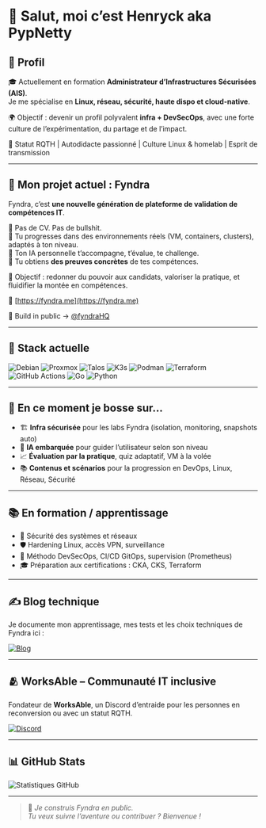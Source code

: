 # 👋 Salut, moi c’est Henryck aka **PypNetty**

## 🧠 Profil

🎓 Actuellement en formation **Administrateur d’Infrastructures Sécurisées (AIS)**.  
Je me spécialise en **Linux, réseau, sécurité, haute dispo et cloud-native**.

🌍 Objectif : devenir un profil polyvalent **infra + DevSecOps**, avec une forte culture de l’expérimentation, du partage et de l’impact.

🧠 Statut RQTH | Autodidacte passionné | Culture Linux & homelab | Esprit de transmission

---

## 🚀 Mon projet actuel : **Fyndra**

Fyndra, c’est **une nouvelle génération de plateforme de validation de compétences IT**.

🔹 Pas de CV. Pas de bullshit.  
🔹 Tu progresses dans des environnements réels (VM, containers, clusters), adaptés à ton niveau.  
🔹 Ton IA personnelle t’accompagne, t’évalue, te challenge.  
🔹 Tu obtiens **des preuves concrètes** de tes compétences.

📌 Objectif : redonner du pouvoir aux candidats, valoriser la pratique, et fluidifier la montée en compétences.

🔗 [https://fyndra.me](https://fyndra.me)

📢 Build in public → [@fyndraHQ](https://twitter.com/useFyndra)

---

## 🧰 Stack actuelle

![Debian](https://img.shields.io/badge/Linux-Debian-informational?style=flat&logo=linux&logoColor=white)
![Proxmox](https://img.shields.io/badge/Proxmox-333333?style=flat&logo=proxmox&logoColor=white)
![Talos](https://img.shields.io/badge/Talos-007ACC?style=flat&logo=kubernetes&logoColor=white)
![K3s](https://img.shields.io/badge/K3s-F89820?style=flat&logo=k3s&logoColor=white)
![Podman](https://img.shields.io/badge/Podman-892CA0?style=flat&logo=podman&logoColor=white)
![Terraform](https://img.shields.io/badge/Terraform-7B42BC?style=flat&logo=terraform&logoColor=white)
![GitHub Actions](https://img.shields.io/badge/GitHub_Actions-2088FF?style=flat&logo=githubactions&logoColor=white)
![Go](https://img.shields.io/badge/Go-00ADD8?style=flat&logo=go&logoColor=white)
![Python](https://img.shields.io/badge/Python-3776AB?style=flat&logo=python&logoColor=white)

---

## 🔧 En ce moment je bosse sur...

- 🏗️ **Infra sécurisée** pour les labs Fyndra (isolation, monitoring, snapshots auto)
- 🤖 **IA embarquée** pour guider l’utilisateur selon son niveau
- 📈 **Évaluation par la pratique**, quiz adaptatif, VM à la volée
- 📚 **Contenus et scénarios** pour la progression en DevOps, Linux, Réseau, Sécurité

---

## 📚 En formation / apprentissage

- 🔐 Sécurité des systèmes et réseaux
- 🛡️ Hardening Linux, accès VPN, surveillance
- 🧠 Méthodo DevSecOps, CI/CD GitOps, supervision (Prometheus)
- 🎓 Préparation aux certifications : CKA, CKS, Terraform

---

## ✍️ Blog technique

Je documente mon apprentissage, mes tests et les choix techniques de Fyndra ici :

[![Blog](https://img.shields.io/badge/-PypTechLife-FF5722?style=for-the-badge&logo=blogger&logoColor=white)](https://blog.pyptechlife.xyz/)

---

## 🫂 WorksAble – Communauté IT inclusive

Fondateur de **WorksAble**, un Discord d’entraide pour les personnes en reconversion ou avec un statut RQTH.

[![Discord](https://img.shields.io/badge/-Rejoindre_le_Discord-7289DA?style=for-the-badge&logo=discord&logoColor=white)](https://discord.gg/CNkYYspv)

---

## 📊 GitHub Stats

![Statistiques GitHub](https://github-readme-stats.vercel.app/api?username=PypNetty&show_icons=true&theme=radical)

---

> 💬 *Je construis Fyndra en public.  
> Tu veux suivre l’aventure ou contribuer ? Bienvenue !*
